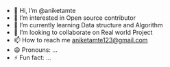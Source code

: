 - 👋 Hi, I’m @aniketamte
- 👀 I’m interested in Open source contributor
- 🌱 I’m currently learning Data structure and Algorithm
- 💞️ I’m looking to collaborate on Real world Project
- 📫 How to reach me aniketamte123@gmail.com
- 😄 Pronouns: ...
- ⚡ Fun fact: ...

<!---
aniketamte/aniketamte is a ✨ special ✨ repository because its `README.md` (this file) appears on your GitHub profile.
You can click the Preview link to take a look at your changes.
--->
